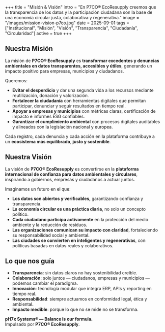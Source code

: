 +++
title = "Misión & Visión"
intro = "En P7CO® EcoResupply creemos que la transparencia de los datos y la participación ciudadana son la base de una economía circular justa, colaborativa y regenerativa."
image = "/images/mission-vision-p7co.jpg"
date = 2025-09-01
tags = ["Institucional", "Misión", "Visión", "Transparencia", "Ciudadanía", "Circularidad"]
active = true
+++

## Nuestra Misión
La misión de **P7CO® EcoResupply** es **transformar excedentes y denuncias ambientales en datos transparentes, accesibles y útiles**, generando un impacto positivo para empresas, municipios y ciudadanos.  

Queremos:  
- **Evitar el desperdicio** y dar una segunda vida a los recursos mediante reutilización, donación y valorización.  
- **Fortalecer la ciudadanía** con herramientas digitales que permitan participar, denunciar y seguir resultados en tiempo real.  
- **Apoyar a empresas y municipios** con métricas claras, certificación de impacto e informes ESG confiables.  
- **Garantizar el cumplimiento ambiental** con procesos digitales auditables y alineados con la legislación nacional y europea.  

Cada registro, cada denuncia y cada acción en la plataforma contribuye a un **ecosistema más equilibrado, justo y sostenible**.

## Nuestra Visión
La visión de **P7CO® EcoResupply** es convertirse en la **plataforma internacional de confianza para datos ambientales y circulares**, inspirando a gobiernos, empresas y ciudadanos a actuar juntos.  

Imaginamos un futuro en el que:  
- **Los datos son abiertos y verificables**, garantizando confianza y transparencia.  
- **La economía circular es una práctica diaria**, no solo un concepto político.  
- **Cada ciudadano participa activamente** en la protección del medio ambiente y la reducción de residuos.  
- **Las organizaciones comunican su impacto con claridad**, fortaleciendo su responsabilidad social y ambiental.  
- **Las ciudades se convierten en inteligentes y regenerativas**, con políticas basadas en datos reales y colaborativos.  

## Lo que nos guía
- **Transparencia**: sin datos claros no hay sostenibilidad creíble.  
- **Colaboración**: solo juntos — ciudadanos, empresas y municipios — podemos cambiar el paradigma.  
- **Innovación**: tecnología modular que integra ERP, APIs y reporting en tiempo real.  
- **Responsabilidad**: siempre actuamos en conformidad legal, ética y ambiental.  
- **Impacto medible**: porque lo que no se mide no se transforma.  

**pH7x Systems® — Balance is our formula.**  
Impulsado por **P7CO® EcoResupply**.
